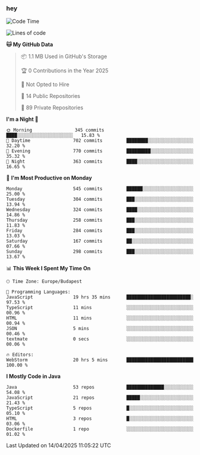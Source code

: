 ### hey

<!--START_SECTION:waka-->
![Code Time](http://img.shields.io/badge/Code%20Time-1%2C177%20hrs%2031%20mins-blue)

![Lines of code](https://img.shields.io/badge/From%20Hello%20World%20I%27ve%20Written-2.6%20million%20lines%20of%20code-blue)

**🐱 My GitHub Data** 

> 📦 1.1 MB Used in GitHub's Storage 
 > 
> 🏆 0 Contributions in the Year 2025
 > 
> 🚫 Not Opted to Hire
 > 
> 📜 14 Public Repositories 
 > 
> 🔑 89 Private Repositories 
 > 
**I'm a Night 🦉** 

```text
🌞 Morning                345 commits         ████░░░░░░░░░░░░░░░░░░░░░   15.83 % 
🌆 Daytime                702 commits         ████████░░░░░░░░░░░░░░░░░   32.20 % 
🌃 Evening                770 commits         █████████░░░░░░░░░░░░░░░░   35.32 % 
🌙 Night                  363 commits         ████░░░░░░░░░░░░░░░░░░░░░   16.65 % 
```
📅 **I'm Most Productive on Monday** 

```text
Monday                   545 commits         ██████░░░░░░░░░░░░░░░░░░░   25.00 % 
Tuesday                  304 commits         ███░░░░░░░░░░░░░░░░░░░░░░   13.94 % 
Wednesday                324 commits         ████░░░░░░░░░░░░░░░░░░░░░   14.86 % 
Thursday                 258 commits         ███░░░░░░░░░░░░░░░░░░░░░░   11.83 % 
Friday                   284 commits         ███░░░░░░░░░░░░░░░░░░░░░░   13.03 % 
Saturday                 167 commits         ██░░░░░░░░░░░░░░░░░░░░░░░   07.66 % 
Sunday                   298 commits         ███░░░░░░░░░░░░░░░░░░░░░░   13.67 % 
```


📊 **This Week I Spent My Time On** 

```text
🕑︎ Time Zone: Europe/Budapest

💬 Programming Languages: 
JavaScript               19 hrs 35 mins      ████████████████████████░   97.53 % 
TypeScript               11 mins             ░░░░░░░░░░░░░░░░░░░░░░░░░   00.96 % 
HTML                     11 mins             ░░░░░░░░░░░░░░░░░░░░░░░░░   00.94 % 
JSON                     5 mins              ░░░░░░░░░░░░░░░░░░░░░░░░░   00.46 % 
textmate                 0 secs              ░░░░░░░░░░░░░░░░░░░░░░░░░   00.06 % 

🔥 Editors: 
WebStorm                 20 hrs 5 mins       █████████████████████████   100.00 % 
```

**I Mostly Code in Java** 

```text
Java                     53 repos            ██████████████░░░░░░░░░░░   54.08 % 
JavaScript               21 repos            █████░░░░░░░░░░░░░░░░░░░░   21.43 % 
TypeScript               5 repos             █░░░░░░░░░░░░░░░░░░░░░░░░   05.10 % 
HTML                     3 repos             █░░░░░░░░░░░░░░░░░░░░░░░░   03.06 % 
Dockerfile               1 repo              ░░░░░░░░░░░░░░░░░░░░░░░░░   01.02 % 
```




 Last Updated on 14/04/2025 11:05:22 UTC
<!--END_SECTION:waka-->
